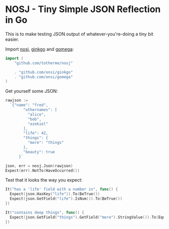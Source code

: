 # NOSJ - Tiny Simple JSON Reflection in Go

This is to make testing JSON output of whatever-you're-doing a tiny bit easier.

Import [nosj](http://github.com/totherme/nosj),
[ginkgo](http://github.com/onsi/ginkgo) and
[gomega](http://github.com/onsi/gomega):

```go
import (
	"github.com/totherme/nosj"

	. "github.com/onsi/ginkgo"
	. "github.com/onsi/gomega"
)
```

Get yourself some JSON:

```go
rawjson :=
  `{"name": "fred",
        "othernames": [
          "alice",
          "bob",
          "ezekiel"
        ],
        "life": 42,
        "things": {
          "more": "things"
        },
        "beauty": true
      }`

json, err = nosj.Json(rawjson)
Expect(err).NotTo(HaveOccurred())
```

Test that it looks the way you expect:

```go
It("has a 'life' field with a number in", func() {
  Expect(json.HasKey("life")).To(BeTrue())
  Expect(json.GetField("life").IsNum()).To(BeTrue())
})

It("contains deep things", func() {
  Expect(json.GetField("things").GetField("more").StringValue()).To(Equal("things"))
})
```

